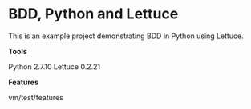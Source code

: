 BDD, Python and Lettuce
=============

This is an example project demonstrating BDD in Python using Lettuce. 

**Tools**

Python 2.7.10
Lettuce 0.2.21


**Features**

vm/test/features
